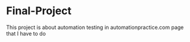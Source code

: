 # Final-Project
This project is about automation testing in automationpractice.com page that I have to do 
